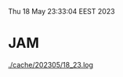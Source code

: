 Thu 18 May 23:33:04 EEST 2023
# JAM
<a href='./cache/202305/18_23.log'>./cache/202305/18_23.log</a>

